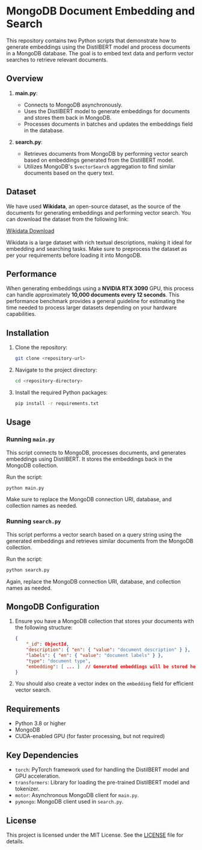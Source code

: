 # MongoDB Document Embedding and Search

This repository contains two Python scripts that demonstrate how to generate embeddings using the DistilBERT model and process documents in a MongoDB database. The goal is to embed text data and perform vector searches to retrieve relevant documents.

## Overview

1. **main.py**: 
   - Connects to MongoDB asynchronously.
   - Uses the DistilBERT model to generate embeddings for documents and stores them back in MongoDB.
   - Processes documents in batches and updates the embeddings field in the database.

2. **search.py**:
   - Retrieves documents from MongoDB by performing vector search based on embeddings generated from the DistilBERT model.
   - Utilizes MongoDB's `$vectorSearch` aggregation to find similar documents based on the query text.

## Dataset

We have used **Wikidata**, an open-source dataset, as the source of the documents for generating embeddings and performing vector search. You can download the dataset from the following link:

[Wikidata Download](https://academictorrents.com/details/0852ef544a4694995fcbef7132477c688ded7d9a)

Wikidata is a large dataset with rich textual descriptions, making it ideal for embedding and searching tasks. Make sure to preprocess the dataset as per your requirements before loading it into MongoDB.

## Performance

When generating embeddings using a **NVIDIA RTX 3090** GPU, this process can handle approximately **10,000 documents every 12 seconds**. This performance benchmark provides a general guideline for estimating the time needed to process larger datasets depending on your hardware capabilities.

## Installation

1. Clone the repository:
   ```bash
   git clone <repository-url>
   ```

2. Navigate to the project directory:
   ```bash
   cd <repository-directory>
   ```

3. Install the required Python packages:
   ```bash
   pip install -r requirements.txt
   ```

## Usage

### Running `main.py`
This script connects to MongoDB, processes documents, and generates embeddings using DistilBERT. It stores the embeddings back in the MongoDB collection.

Run the script:
```bash
python main.py
```

Make sure to replace the MongoDB connection URI, database, and collection names as needed.

### Running `search.py`
This script performs a vector search based on a query string using the generated embeddings and retrieves similar documents from the MongoDB collection.

Run the script:
```bash
python search.py
```

Again, replace the MongoDB connection URI, database, and collection names as needed.

## MongoDB Configuration

1. Ensure you have a MongoDB collection that stores your documents with the following structure:
   ```json
   {
       "_id": ObjectId,
       "description": { "en": { "value": "document description" } },
       "labels": { "en": { "value": "document labels" } },
       "type": "document type",
       "embedding": [ ... ]  // Generated embeddings will be stored here
   }
   ```

2. You should also create a vector index on the `embedding` field for efficient vector search.

## Requirements

- Python 3.8 or higher
- MongoDB
- CUDA-enabled GPU (for faster processing, but not required)

## Key Dependencies

- `torch`: PyTorch framework used for handling the DistilBERT model and GPU acceleration.
- `transformers`: Library for loading the pre-trained DistilBERT model and tokenizer.
- `motor`: Asynchronous MongoDB client for `main.py`.
- `pymongo`: MongoDB client used in `search.py`.

## License

This project is licensed under the MIT License. See the [LICENSE](LICENSE) file for details.
